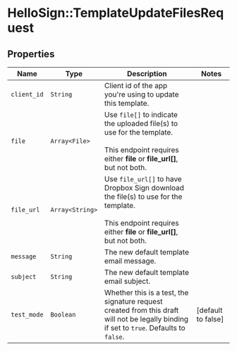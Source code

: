 # HelloSign::TemplateUpdateFilesRequest



## Properties

| Name | Type | Description | Notes |
| ---- | ---- | ----------- | ----- |
| `client_id` | ```String``` |  Client id of the app you&#39;re using to update this template.  |  |
| `file` | ```Array<File>``` |  Use `file[]` to indicate the uploaded file(s) to use for the template.<br><br>This endpoint requires either **file** or **file_url[]**, but not both.  |  |
| `file_url` | ```Array<String>``` |  Use `file_url[]` to have Dropbox Sign download the file(s) to use for the template.<br><br>This endpoint requires either **file** or **file_url[]**, but not both.  |  |
| `message` | ```String``` |  The new default template email message.  |  |
| `subject` | ```String``` |  The new default template email subject.  |  |
| `test_mode` | ```Boolean``` |  Whether this is a test, the signature request created from this draft will not be legally binding if set to `true`. Defaults to `false`.  |  [default to false] |

